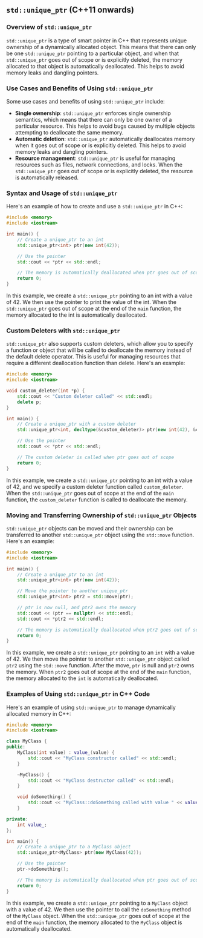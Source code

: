 ## `std::unique_ptr` (C++11 onwards)
### Overview of `std::unique_ptr`
`std::unique_ptr` is a type of smart pointer in C++ that represents unique ownership of a dynamically allocated object. This means that there can only be one `std::unique_ptr` pointing to a particular object, and when that `std::unique_ptr` goes out of scope or is explicitly deleted, the memory allocated to that object is automatically deallocated. This helps to avoid memory leaks and dangling pointers.

### Use Cases and Benefits of Using `std::unique_ptr`
Some use cases and benefits of using `std::unique_ptr` include:
* **Single ownership**: `std::unique_ptr` enforces single ownership semantics, which means that there can only be one owner of a particular resource. This helps to avoid bugs caused by multiple objects attempting to deallocate the same memory.
* **Automatic deletion**: `std::unique_ptr` automatically deallocates memory when it goes out of scope or is explicitly deleted. This helps to avoid memory leaks and dangling pointers.
* **Resource management**: `std::unique_ptr` is useful for managing resources such as files, network connections, and locks. When the `std::unique_ptr` goes out of scope or is explicitly deleted, the resource is automatically released.

### Syntax and Usage of `std::unique_ptr`
Here's an example of how to create and use a `std::unique_ptr` in C++:
```cpp
#include <memory>
#include <iostream>

int main() {
    // Create a unique_ptr to an int
    std::unique_ptr<int> ptr(new int(42));

    // Use the pointer
    std::cout << *ptr << std::endl;

    // The memory is automatically deallocated when ptr goes out of scope
    return 0;
}
```
In this example, we create a `std::unique_ptr` pointing to an int with a value of 42. We then use the pointer to print the value of the int. When the `std::unique_ptr` goes out of scope at the end of the `main` function, the memory allocated to the int is automatically deallocated.

### Custom Deleters with `std::unique_ptr`
`std::unique_ptr` also supports custom deleters, which allow you to specify a function or object that will be called to deallocate the memory instead of the default delete operator. This is useful for managing resources that require a different deallocation function than delete. Here's an example:
```cpp
#include <memory>
#include <iostream>

void custom_deleter(int *p) {
    std::cout << "Custom deleter called" << std::endl;
    delete p;
}

int main() {
    // Create a unique_ptr with a custom deleter
    std::unique_ptr<int, decltype(&custom_deleter)> ptr(new int(42), &custom_deleter);

    // Use the pointer
    std::cout << *ptr << std::endl;

    // The custom deleter is called when ptr goes out of scope
    return 0;
}
```
In this example, we create a `std::unique_ptr` pointing to an int with a value of 42, and we specify a custom deleter function called `custom_deleter`. When the `std::unique_ptr` goes out of scope at the end of the `main` function, the `custom_deleter` function is called to deallocate the memory.

### Moving and Transferring Ownership of `std::unique_ptr` Objects
`std::unique_ptr` objects can be moved and their ownership can be transferred to another `std::unique_ptr` object using the `std::move` function. Here's an example:
```cpp
#include <memory>
#include <iostream>

int main() {
    // Create a unique_ptr to an int
    std::unique_ptr<int> ptr(new int(42));

    // Move the pointer to another unique_ptr
    std::unique_ptr<int> ptr2 = std::move(ptr);

    // ptr is now null, and ptr2 owns the memory
    std::cout << (ptr == nullptr) << std::endl;
    std::cout << *ptr2 << std::endl;

    // The memory is automatically deallocated when ptr2 goes out of scope
    return 0;
}
```
In this example, we create a `std::unique_ptr` pointing to an `int` with a value of 42. We then move the pointer to another `std::unique_ptr` object called `ptr2` using the `std::move` function. After the move, `ptr` is null and `ptr2` owns the memory. When `ptr2` goes out of scope at the end of the `main` function, the memory allocated to the `int` is automatically deallocated.

### Examples of Using `std::unique_ptr` in C++ Code
Here's an example of using `std::unique_ptr` to manage dynamically allocated memory in C++:
```cpp
#include <memory>
#include <iostream>

class MyClass {
public:
    MyClass(int value) : value_(value) {
        std::cout << "MyClass constructor called" << std::endl;
    }

    ~MyClass() {
        std::cout << "MyClass destructor called" << std::endl;
    }

    void doSomething() {
        std::cout << "MyClass::doSomething called with value " << value_ << std::endl;
    }

private:
    int value_;
};

int main() {
    // Create a unique_ptr to a MyClass object
    std::unique_ptr<MyClass> ptr(new MyClass(42));

    // Use the pointer
    ptr->doSomething();

    // The memory is automatically deallocated when ptr goes out of scope
    return 0;
}
```
In this example, we create a `std::unique_ptr` pointing to a `MyClass` object with a value of 42. We then use the pointer to call the `doSomething` method of the `MyClass` object. When the `std::unique_ptr` goes out of scope at the end of the `main` function, the memory allocated to the `MyClass` object is automatically deallocated.
